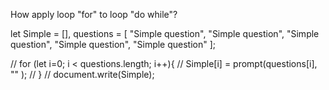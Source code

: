 How apply loop "for" to loop "do while"?

 let Simple = [],
 questions = [
     "Simple question",
     "Simple question",
     "Simple question",
     "Simple question",
     "Simple question"
 ];

// for (let i=0; i < questions.length; i++){
//     Simple[i] = prompt(questions[i], "" );
// }
//     document.write(Simple);
